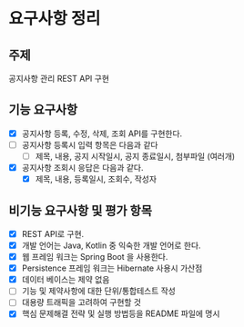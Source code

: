 # 요구사항 정리

## 주제
공지사항 관리 REST API 구현

## 기능 요구사항
- [X] 공지사항 등록, 수정, 삭제, 조회 API를 구현한다.
- [ ] 공지사항 등록시 입력 항목은 다음과 같다
    - [ ] 제목, 내용, 공지 시작일시, 공지 종료일시, 첨부파일 (여러개)
- [X] 공지사항 조회시 응답은 다음과 같다.
    - [X] 제목, 내용, 등록일시, 조회수, 작성자

## 비기능 요구사항 및 평가 항목
- [X] REST API로 구현.
- [X] 개발 언어는 Java, Kotlin 중 익숙한 개발 언어로 한다.
- [X] 웹 프레임 워크는 Spring Boot 을 사용한다.
- [X] Persistence 프레임 워크는 Hibernate 사용시 가산점
- [X] 데이터 베이스는 제약 없음
- [ ] 기능 및 제약사항에 대한 단위/통합테스트 작성
- [ ] 대용량 트래픽을 고려하여 구현할 것
- [X] 핵심 문제해결 전략 및 실행 방법등을 README 파일에 명시
